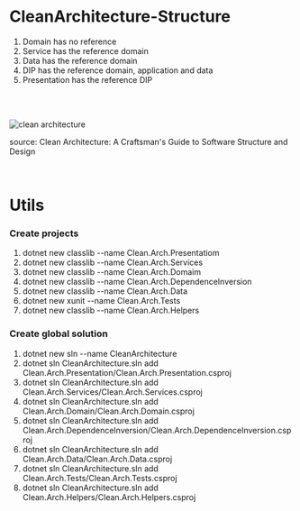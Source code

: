 # CleanArchitecture-Structure

1. Domain has no reference
2. Service has the reference domain
3. Data has the reference domain
4. DIP has the reference domain, application and data
5. Presentation has the reference DIP
</br>
</br>

![clean architecture](https://github.com/JoseVitorLemos/CleanArchitecture-Structure/assets/50563095/451aed5d-ec8e-4130-8c92-0cb42e1d875d)
<p>source: Clean Architecture: A Craftsman's Guide to Software Structure and Design</p>

</br>

<h1>Utils</h1>
<h3>Create projects</h3>

1. dotnet new classlib --name Clean.Arch.Presentatiom
2. dotnet new classlib --name Clean.Arch.Services
3. dotnet new classlib --name Clean.Arch.Domaim
4. dotnet new classlib --name Clean.Arch.DependenceInversion
5. dotnet new classlib --name Clean.Arch.Data
6. dotnet new xunit --name Clean.Arch.Tests
7. dotnet new classlib --name Clean.Arch.Helpers

<h3>Create global solution</h3>

1. dotnet new sln --name CleanArchitecture 
2. dotnet sln CleanArchitecture.sln add Clean.Arch.Presentation/Clean.Arch.Presentation.csproj
3. dotnet sln CleanArchitecture.sln add Clean.Arch.Services/Clean.Arch.Services.csproj
4. dotnet sln CleanArchitecture.sln add Clean.Arch.Domain/Clean.Arch.Domain.csproj
5. dotnet sln CleanArchitecture.sln add Clean.Arch.DependenceInversion/Clean.Arch.DependenceInversion.csproj
6. dotnet sln CleanArchitecture.sln add Clean.Arch.Data/Clean.Arch.Data.csproj
7. dotnet sln CleanArchitecture.sln add Clean.Arch.Tests/Clean.Arch.Tests.csproj
8. dotnet sln CleanArchitecture.sln add Clean.Arch.Helpers/Clean.Arch.Helpers.csproj
